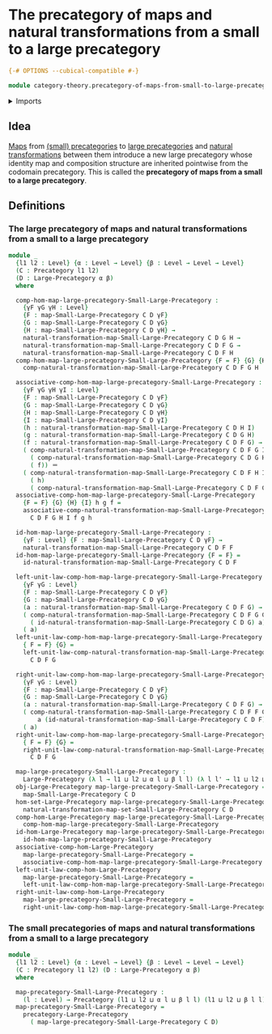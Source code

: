 # The precategory of maps and natural transformations from a small to a large precategory

```agda
{-# OPTIONS --cubical-compatible #-}

module category-theory.precategory-of-maps-from-small-to-large-precategories where
```

<details><summary>Imports</summary>

```agda
open import category-theory.large-precategories
open import category-theory.maps-from-small-to-large-precategories
open import category-theory.natural-transformations-maps-from-small-to-large-precategories
open import category-theory.precategories

open import foundation.identity-types
open import foundation.universe-levels
```

</details>

## Idea

[Maps](category-theory.maps-from-small-to-large-precategories.md) from
[(small) precategories](category-theory.precategories.md) to
[large precategories](category-theory.large-precategories.md) and
[natural transformations](category-theory.natural-transformations-maps-precategories.md)
between them introduce a new large precategory whose identity map and
composition structure are inherited pointwise from the codomain precategory.
This is called the **precategory of maps from a small to a large precategory**.

## Definitions

### The large precategory of maps and natural transformations from a small to a large precategory

```agda
module _
  {l1 l2 : Level} {α : Level → Level} {β : Level → Level → Level}
  (C : Precategory l1 l2)
  (D : Large-Precategory α β)
  where

  comp-hom-map-large-precategory-Small-Large-Precategory :
    {γF γG γH : Level}
    {F : map-Small-Large-Precategory C D γF}
    {G : map-Small-Large-Precategory C D γG}
    {H : map-Small-Large-Precategory C D γH} →
    natural-transformation-map-Small-Large-Precategory C D G H →
    natural-transformation-map-Small-Large-Precategory C D F G →
    natural-transformation-map-Small-Large-Precategory C D F H
  comp-hom-map-large-precategory-Small-Large-Precategory {F = F} {G} {H} =
    comp-natural-transformation-map-Small-Large-Precategory C D F G H

  associative-comp-hom-map-large-precategory-Small-Large-Precategory :
    {γF γG γH γI : Level}
    {F : map-Small-Large-Precategory C D γF}
    {G : map-Small-Large-Precategory C D γG}
    {H : map-Small-Large-Precategory C D γH}
    {I : map-Small-Large-Precategory C D γI}
    (h : natural-transformation-map-Small-Large-Precategory C D H I)
    (g : natural-transformation-map-Small-Large-Precategory C D G H)
    (f : natural-transformation-map-Small-Large-Precategory C D F G) →
    ( comp-natural-transformation-map-Small-Large-Precategory C D F G I
      ( comp-natural-transformation-map-Small-Large-Precategory C D G H I h g)
      ( f)) ＝
    ( comp-natural-transformation-map-Small-Large-Precategory C D F H I
      ( h)
      ( comp-natural-transformation-map-Small-Large-Precategory C D F G H g f))
  associative-comp-hom-map-large-precategory-Small-Large-Precategory
    {F = F} {G} {H} {I} h g f =
    associative-comp-natural-transformation-map-Small-Large-Precategory
      C D F G H I f g h

  id-hom-map-large-precategory-Small-Large-Precategory :
    {γF : Level} {F : map-Small-Large-Precategory C D γF} →
    natural-transformation-map-Small-Large-Precategory C D F F
  id-hom-map-large-precategory-Small-Large-Precategory {F = F} =
    id-natural-transformation-map-Small-Large-Precategory C D F

  left-unit-law-comp-hom-map-large-precategory-Small-Large-Precategory :
    {γF γG : Level}
    {F : map-Small-Large-Precategory C D γF}
    {G : map-Small-Large-Precategory C D γG}
    (a : natural-transformation-map-Small-Large-Precategory C D F G) →
    ( comp-natural-transformation-map-Small-Large-Precategory C D F G G
      ( id-natural-transformation-map-Small-Large-Precategory C D G) a) ＝
    ( a)
  left-unit-law-comp-hom-map-large-precategory-Small-Large-Precategory
    { F = F} {G} =
    left-unit-law-comp-natural-transformation-map-Small-Large-Precategory
      C D F G

  right-unit-law-comp-hom-map-large-precategory-Small-Large-Precategory :
    {γF γG : Level}
    {F : map-Small-Large-Precategory C D γF}
    {G : map-Small-Large-Precategory C D γG}
    (a : natural-transformation-map-Small-Large-Precategory C D F G) →
    ( comp-natural-transformation-map-Small-Large-Precategory C D F F G
        a (id-natural-transformation-map-Small-Large-Precategory C D F)) ＝
    ( a)
  right-unit-law-comp-hom-map-large-precategory-Small-Large-Precategory
    { F = F} {G} =
    right-unit-law-comp-natural-transformation-map-Small-Large-Precategory
      C D F G

  map-large-precategory-Small-Large-Precategory :
    Large-Precategory (λ l → l1 ⊔ l2 ⊔ α l ⊔ β l l) (λ l l' → l1 ⊔ l2 ⊔ β l l')
  obj-Large-Precategory map-large-precategory-Small-Large-Precategory =
    map-Small-Large-Precategory C D
  hom-set-Large-Precategory map-large-precategory-Small-Large-Precategory =
    natural-transformation-map-set-Small-Large-Precategory C D
  comp-hom-Large-Precategory map-large-precategory-Small-Large-Precategory =
    comp-hom-map-large-precategory-Small-Large-Precategory
  id-hom-Large-Precategory map-large-precategory-Small-Large-Precategory =
    id-hom-map-large-precategory-Small-Large-Precategory
  associative-comp-hom-Large-Precategory
    map-large-precategory-Small-Large-Precategory =
    associative-comp-hom-map-large-precategory-Small-Large-Precategory
  left-unit-law-comp-hom-Large-Precategory
    map-large-precategory-Small-Large-Precategory =
    left-unit-law-comp-hom-map-large-precategory-Small-Large-Precategory
  right-unit-law-comp-hom-Large-Precategory
    map-large-precategory-Small-Large-Precategory =
    right-unit-law-comp-hom-map-large-precategory-Small-Large-Precategory
```

### The small precategories of maps and natural transformations from a small to a large precategory

```agda
module _
  {l1 l2 : Level} {α : Level → Level} {β : Level → Level → Level}
  (C : Precategory l1 l2) (D : Large-Precategory α β)
  where

  map-precategory-Small-Large-Precategory :
    (l : Level) → Precategory (l1 ⊔ l2 ⊔ α l ⊔ β l l) (l1 ⊔ l2 ⊔ β l l)
  map-precategory-Small-Large-Precategory =
    precategory-Large-Precategory
      ( map-large-precategory-Small-Large-Precategory C D)
```

